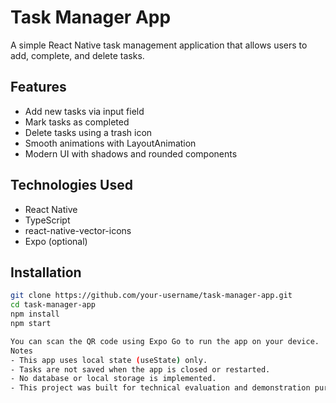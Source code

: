 
# Task Manager App

A simple React Native task management application that allows users to add, complete, and delete tasks.

## Features

- Add new tasks via input field
- Mark tasks as completed
- Delete tasks using a trash icon
- Smooth animations with LayoutAnimation
- Modern UI with shadows and rounded components

## Technologies Used

- React Native
- TypeScript
- react-native-vector-icons
- Expo (optional)

## Installation

```bash
git clone https://github.com/your-username/task-manager-app.git
cd task-manager-app
npm install
npm start

You can scan the QR code using Expo Go to run the app on your device.
Notes
- This app uses local state (useState) only.
- Tasks are not saved when the app is closed or restarted.
- No database or local storage is implemented.
- This project was built for technical evaluation and demonstration purposes.
